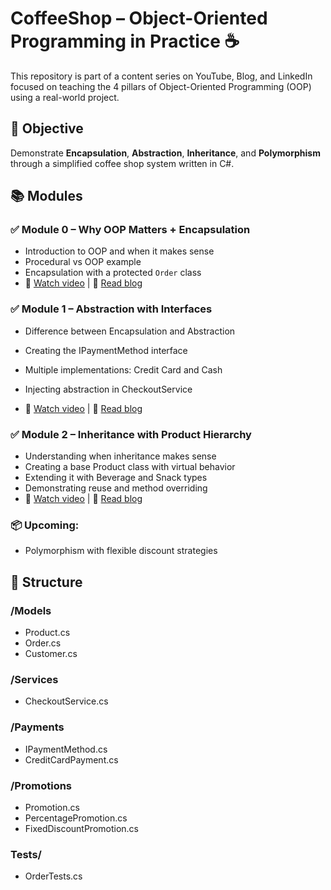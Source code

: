 # CoffeeShop – Object-Oriented Programming in Practice ☕

This repository is part of a content series on YouTube, Blog, and LinkedIn focused on teaching the 4 pillars of Object-Oriented Programming (OOP) using a real-world project.

## 🎯 Objective
Demonstrate **Encapsulation**, **Abstraction**, **Inheritance**, and **Polymorphism** through a simplified coffee shop system written in C#.

## 📚 Modules

### ✅ Module 0 – Why OOP Matters + Encapsulation
- Introduction to OOP and when it makes sense
- Procedural vs OOP example
- Encapsulation with a protected `Order` class
- 🎥 [Watch video](https://youtu.be/SflyTIaQBvc) | 📝 [Read blog](https://wesleydevcamp.wordpress.com/2025/07/17/oop-encapsulation/)

### ✅ Module 1 – Abstraction with Interfaces

- Difference between Encapsulation and Abstraction
- Creating the IPaymentMethod interface
- Multiple implementations: Credit Card and Cash
- Injecting abstraction in CheckoutService

- 🎥 [Watch video](https://youtu.be/nqUrCaMggpU) | 📝 [Read blog](https://wesleydevcamp.wordpress.com/2025/07/17/oop-abstraction/)

### ✅ Module 2 – Inheritance with Product Hierarchy

- Understanding when inheritance makes sense
- Creating a base Product class with virtual behavior
- Extending it with Beverage and Snack types
- Demonstrating reuse and method overriding
- 🎥 [Watch video](https://youtu.be/PLACEHOLDER) | 📝 [Read blog](https://wesleydevcamp.wordpress.com/2025/07/29/oop-inheritance/)

### 📦 Upcoming:

- Polymorphism with flexible discount strategies

## 🧱 Structure
### /Models
- Product.cs
- Order.cs
- Customer.cs

### /Services
- CheckoutService.cs

### /Payments
- IPaymentMethod.cs
- CreditCardPayment.cs

### /Promotions
- Promotion.cs
- PercentagePromotion.cs
- FixedDiscountPromotion.cs

### Tests/
- OrderTests.cs
